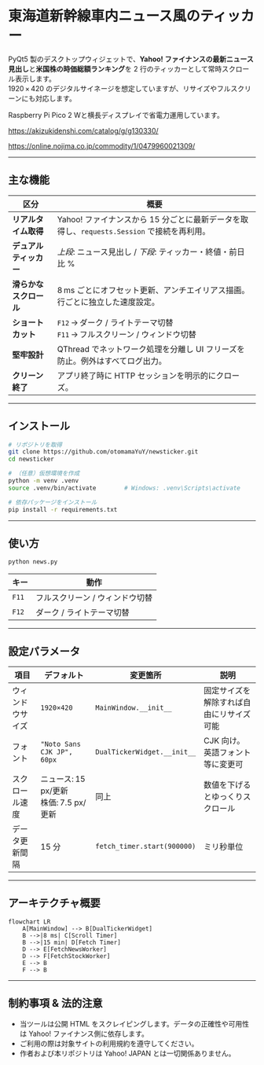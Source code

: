 # 東海道新幹線車内ニュース風のティッカー

PyQt5 製のデスクトップウィジェットで、**Yahoo! ファイナンスの最新ニュース見出し**と**米国株の時価総額ランキング**を 2 行のティッカーとして常時スクロール表示します。  
1920 × 420 のデジタルサイネージを想定していますが、リサイズやフルスクリーンにも対応します。

Raspberry Pi Pico 2 Wと横長ディスプレイで省電力運用しています。

https://akizukidenshi.com/catalog/g/g130330/

https://online.nojima.co.jp/commodity/1/0479960021309/

---

## 主な機能

| 区分 | 概要 |
|------|------|
| **リアルタイム取得** | Yahoo! ファイナンスから 15 分ごとに最新データを取得し、`requests.Session` で接続を再利用。 |
| **デュアルティッカー** | *上段*: ニュース見出し / *下段*: ティッカー・終値・前日比 % |
| **滑らかなスクロール** | 8 ms ごとにオフセット更新、アンチエイリアス描画。行ごとに独立した速度設定。 |
| **ショートカット** | `F12` → ダーク / ライトテーマ切替<br>`F11` → フルスクリーン / ウィンドウ切替 |
| **堅牢設計** | QThread でネットワーク処理を分離し UI フリーズを防止。例外はすべてログ出力。 |
| **クリーン終了** | アプリ終了時に HTTP セッションを明示的にクローズ。 |

---

## インストール

```bash
# リポジトリを取得
git clone https://github.com/otomamaYuY/newsticker.git
cd newsticker

# （任意）仮想環境を作成
python -m venv .venv
source .venv/bin/activate        # Windows: .venv\Scripts\activate

# 依存パッケージをインストール
pip install -r requirements.txt
```

---

## 使い方

```bash
python news.py
```

| キー | 動作 |
|------|------|
| `F11` | フルスクリーン / ウィンドウ切替 |
| `F12` | ダーク / ライトテーマ切替 |

---

## 設定パラメータ

| 項目 | デフォルト | 変更箇所 | 説明 |
|------|-----------|----------|------|
| ウィンドウサイズ | `1920×420` | `MainWindow.__init__` | 固定サイズを解除すれば自由にリサイズ可能 |
| フォント | `"Noto Sans CJK JP", 60px` | `DualTickerWidget.__init__` | CJK 向け。英語フォント等に変更可 |
| スクロール速度 | ニュース: 15 px/更新<br>株価: 7.5 px/更新 | 同上 | 数値を下げるとゆっくりスクロール |
| データ更新間隔 | 15 分 | `fetch_timer.start(900000)` | ミリ秒単位 |

---

## アーキテクチャ概要

```mermaid
flowchart LR
    A[MainWindow] --> B[DualTickerWidget]
    B -->|8 ms| C[Scroll Timer]
    B -->|15 min| D[Fetch Timer]
    D --> E[FetchNewsWorker]
    D --> F[FetchStockWorker]
    E --> B
    F --> B
```

---

## 制約事項 & 法的注意

* 当ツールは公開 HTML をスクレイピングします。データの正確性や可用性は Yahoo! ファイナンス側に依存します。  
* ご利用の際は対象サイトの利用規約を遵守してください。  
* 作者および本リポジトリは Yahoo! JAPAN とは一切関係ありません。  
